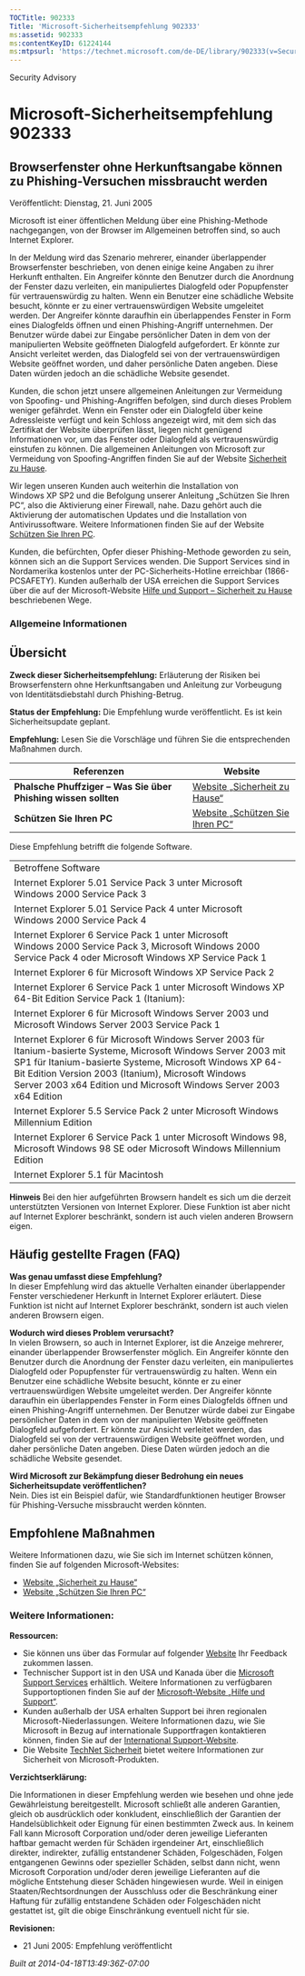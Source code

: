 ```yaml
---
TOCTitle: 902333
Title: 'Microsoft-Sicherheitsempfehlung 902333'
ms:assetid: 902333
ms:contentKeyID: 61224144
ms:mtpsurl: 'https://technet.microsoft.com/de-DE/library/902333(v=Security.10)'
---
```


Security Advisory

Microsoft-Sicherheitsempfehlung 902333
======================================

Browserfenster ohne Herkunftsangabe können zu Phishing-Versuchen missbraucht werden
-----------------------------------------------------------------------------------

Veröffentlicht: Dienstag, 21. Juni 2005

Microsoft ist einer öffentlichen Meldung über eine Phishing-Methode nachgegangen, von der Browser im Allgemeinen betroffen sind, so auch Internet Explorer.

In der Meldung wird das Szenario mehrerer, einander überlappender Browserfenster beschrieben, von denen einige keine Angaben zu ihrer Herkunft enthalten. Ein Angreifer könnte den Benutzer durch die Anordnung der Fenster dazu verleiten, ein manipuliertes Dialogfeld oder Popupfenster für vertrauenswürdig zu halten. Wenn ein Benutzer eine schädliche Website besucht, könnte er zu einer vertrauenswürdigen Website umgeleitet werden. Der Angreifer könnte daraufhin ein überlappendes Fenster in Form eines Dialogfelds öffnen und einen Phishing-Angriff unternehmen. Der Benutzer würde dabei zur Eingabe persönlicher Daten in dem von der manipulierten Website geöffneten Dialogfeld aufgefordert. Er könnte zur Ansicht verleitet werden, das Dialogfeld sei von der vertrauenswürdigen Website geöffnet worden, und daher persönliche Daten angeben. Diese Daten würden jedoch an die schädliche Website gesendet.

Kunden, die schon jetzt unsere allgemeinen Anleitungen zur Vermeidung von Spoofing- und Phishing-Angriffen befolgen, sind durch dieses Problem weniger gefährdet. Wenn ein Fenster oder ein Dialogfeld über keine Adressleiste verfügt und kein Schloss angezeigt wird, mit dem sich das Zertifikat der Website überprüfen lässt, liegen nicht genügend Informationen vor, um das Fenster oder Dialogfeld als vertrauenswürdig einstufen zu können. Die allgemeinen Anleitungen von Microsoft zur Vermeidung von Spoofing-Angriffen finden Sie auf der Website [Sicherheit zu Hause](https://www.microsoft.com/germany/athome/security/email/phishing.mspx).

Wir legen unseren Kunden auch weiterhin die Installation von Windows XP SP2 und die Befolgung unserer Anleitung „Schützen Sie Ihren PC“, also die Aktivierung einer Firewall, nahe. Dazu gehört auch die Aktivierung der automatischen Updates und die Installation von Antivirussoftware. Weitere Informationen finden Sie auf der Website [Schützen Sie Ihren PC](https://www.microsoft.com/germany/athome/security/protect/default.mspx).

Kunden, die befürchten, Opfer dieser Phishing-Methode geworden zu sein, können sich an die Support Services wenden. Die Support Services sind in Nordamerika kostenlos unter der PC-Sicherheits-Hotline erreichbar (1866-PCSAFETY). Kunden außerhalb der USA erreichen die Support Services über die auf der Microsoft-Website [Hilfe und Support – Sicherheit zu Hause](https://support.microsoft.com/security/) beschriebenen Wege.

### Allgemeine Informationen

Übersicht
---------

**Zweck dieser Sicherheitsempfehlung:** Erläuterung der Risiken bei Browserfenstern ohne Herkunftsangaben und Anleitung zur Vorbeugung von Identitätsdiebstahl durch Phishing-Betrug.

**Status der Empfehlung:** Die Empfehlung wurde veröffentlicht. Es ist kein Sicherheitsupdate geplant.

**Empfehlung:** Lesen Sie die Vorschläge und führen Sie die entsprechenden Maßnahmen durch.

| Referenzen                                                     | Website                                                                                                  |
|----------------------------------------------------------------|----------------------------------------------------------------------------------------------------------|
| **Phalsche Phuffziger – Was Sie über Phishing wissen sollten** | [Website „Sicherheit zu Hause“](https://www.microsoft.com/germany/athome/security/email/phishing.mspx)    |
| **Schützen Sie Ihren PC**                                      | [Website „Schützen Sie Ihren PC“](https://www.microsoft.com/germany/athome/security/protect/default.mspx) |

Diese Empfehlung betrifft die folgende Software.

|                                                                                                                                                                                                                                                                                                             |
|-------------------------------------------------------------------------------------------------------------------------------------------------------------------------------------------------------------------------------------------------------------------------------------------------------------|
| Betroffene Software                                                                                                                                                                                                                                                                                         |
| Internet Explorer 5.01 Service Pack 3 unter Microsoft Windows 2000 Service Pack 3                                                                                                                                                                                                                           |
| Internet Explorer 5.01 Service Pack 4 unter Microsoft Windows 2000 Service Pack 4                                                                                                                                                                                                                           |
| Internet Explorer 6 Service Pack 1 unter Microsoft Windows 2000 Service Pack 3, Microsoft Windows 2000 Service Pack 4 oder Microsoft Windows XP Service Pack 1                                                                                                                                              |
| Internet Explorer 6 für Microsoft Windows XP Service Pack 2                                                                                                                                                                                                                                                 |
| Internet Explorer 6 Service Pack 1 unter Microsoft Windows XP 64-Bit Edition Service Pack 1 (Itanium):                                                                                                                                                                                                      |
| Internet Explorer 6 für Microsoft Windows Server 2003 und Microsoft Windows Server 2003 Service Pack 1                                                                                                                                                                                                      |
| Internet Explorer 6 für Microsoft Windows Server 2003 für Itanium-basierte Systeme, Microsoft Windows Server 2003 mit SP1 für Itanium-basierte Systeme, Microsoft Windows XP 64-Bit Edition Version 2003 (Itanium), Microsoft Windows Server 2003 x64 Edition und Microsoft Windows Server 2003 x64 Edition |
| Internet Explorer 5.5 Service Pack 2 unter Microsoft Windows Millennium Edition                                                                                                                                                                                                                             |
| Internet Explorer 6 Service Pack 1 unter Microsoft Windows 98, Microsoft Windows 98 SE oder Microsoft Windows Millennium Edition                                                                                                                                                                            |
| Internet Explorer 5.1 für Macintosh                                                                                                                                                                                                                                                                         |

**Hinweis** Bei den hier aufgeführten Browsern handelt es sich um die derzeit unterstützten Versionen von Internet Explorer. Diese Funktion ist aber nicht auf Internet Explorer beschränkt, sondern ist auch vielen anderen Browsern eigen.

Häufig gestellte Fragen (FAQ)
-----------------------------

**Was genau umfasst diese Empfehlung?**  
In dieser Empfehlung wird das aktuelle Verhalten einander überlappender Fenster verschiedener Herkunft in Internet Explorer erläutert. Diese Funktion ist nicht auf Internet Explorer beschränkt, sondern ist auch vielen anderen Browsern eigen.

**Wodurch wird dieses Problem verursacht?**  
In vielen Browsern, so auch in Internet Explorer, ist die Anzeige mehrerer, einander überlappender Browserfenster möglich. Ein Angreifer könnte den Benutzer durch die Anordnung der Fenster dazu verleiten, ein manipuliertes Dialogfeld oder Popupfenster für vertrauenswürdig zu halten. Wenn ein Benutzer eine schädliche Website besucht, könnte er zu einer vertrauenswürdigen Website umgeleitet werden. Der Angreifer könnte daraufhin ein überlappendes Fenster in Form eines Dialogfelds öffnen und einen Phishing-Angriff unternehmen. Der Benutzer würde dabei zur Eingabe persönlicher Daten in dem von der manipulierten Website geöffneten Dialogfeld aufgefordert. Er könnte zur Ansicht verleitet werden, das Dialogfeld sei von der vertrauenswürdigen Website geöffnet worden, und daher persönliche Daten angeben. Diese Daten würden jedoch an die schädliche Website gesendet.

**Wird Microsoft zur Bekämpfung dieser Bedrohung ein neues Sicherheitsupdate veröffentlichen?**  
Nein. Dies ist ein Beispiel dafür, wie Standardfunktionen heutiger Browser für Phishing-Versuche missbraucht werden könnten.

Empfohlene Maßnahmen
--------------------

Weitere Informationen dazu, wie Sie sich im Internet schützen können, finden Sie auf folgenden Microsoft-Websites:

-   [Website „Sicherheit zu Hause“](https://www.microsoft.com/germany/athome/security/email/phishing.mspx)
-   [Website „Schützen Sie Ihren PC“](https://www.microsoft.com/germany/consumer/sicherheit/protect/default.mspx)

### Weitere Informationen:

**Ressourcen:**

-   Sie können uns über das Formular auf folgender [Website](https://support.microsoft.com/common/survey.aspx?scid=sw;en;1257&amp;showpage=1&amp;ws=technet&amp;sd=tech) Ihr Feedback zukommen lassen.
-   Technischer Support ist in den USA und Kanada über die [Microsoft Support Services](https://go.microsoft.com/fwlink/?linkid=21131) erhältlich. Weitere Informationen zu verfügbaren Supportoptionen finden Sie auf der [Microsoft-Website „Hilfe und Support“](https://support.microsoft.com/).
-   Kunden außerhalb der USA erhalten Support bei ihren regionalen Microsoft-Niederlassungen. Weitere Informationen dazu, wie Sie Microsoft in Bezug auf internationale Supportfragen kontaktieren können, finden Sie auf der [International Support-Website](https://go.microsoft.com/fwlink/?linkid=21155).
-   Die Website [TechNet Sicherheit](https://www.microsoft.com/germany/technet/sicherheit/default.mspx) bietet weitere Informationen zur Sicherheit von Microsoft-Produkten.

**Verzichtserklärung:**

Die Informationen in dieser Empfehlung werden wie besehen und ohne jede Gewährleistung bereitgestellt. Microsoft schließt alle anderen Garantien, gleich ob ausdrücklich oder konkludent, einschließlich der Garantien der Handelsüblichkeit oder Eignung für einen bestimmten Zweck aus. In keinem Fall kann Microsoft Corporation und/oder deren jeweilige Lieferanten haftbar gemacht werden für Schäden irgendeiner Art, einschließlich direkter, indirekter, zufällig entstandener Schäden, Folgeschäden, Folgen entgangenen Gewinns oder spezieller Schäden, selbst dann nicht, wenn Microsoft Corporation und/oder deren jeweilige Lieferanten auf die mögliche Entstehung dieser Schäden hingewiesen wurde. Weil in einigen Staaten/Rechtsordnungen der Ausschluss oder die Beschränkung einer Haftung für zufällig entstandene Schäden oder Folgeschäden nicht gestattet ist, gilt die obige Einschränkung eventuell nicht für sie.

**Revisionen:**

-   21 Juni 2005: Empfehlung veröffentlicht

*Built at 2014-04-18T13:49:36Z-07:00*
